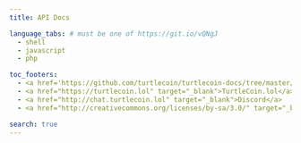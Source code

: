 ```yaml
---
title: API Docs

language_tabs: # must be one of https://git.io/vQNgJ
  - shell
  - javascript
  - php

toc_footers:
  - <a href='https://github.com/turtlecoin/turtlecoin-docs/tree/master/api' target='_blank'>Edit this on GitHub</a>
  - <a href="https://turtlecoin.lol" target="_blank">TurtleCoin.lol</a>
  - <a href="http://chat.turtlecoin.lol" target="_blank">Discord</a>
  - <a href="http://creativecommons.org/licenses/by-sa/3.0/" target="_blank"><img src="/images/cc-by-sa.png" alt="Creative Commons Attribution Share Alike" class="img-license"></a>

search: true
---
```

